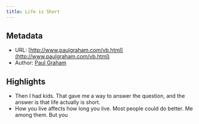 ```yaml
---
title: Life is Short
---
```

## Metadata
* URL: [http://www.paulgraham.com/vb.html](http://www.paulgraham.com/vb.html)
* Author: [Paul Graham](None)

## Highlights
* Then I had kids. That gave me a way to answer the question, and the answer is that life actually is short.
* How you live affects how long you live. Most people could do better. Me among them. But you